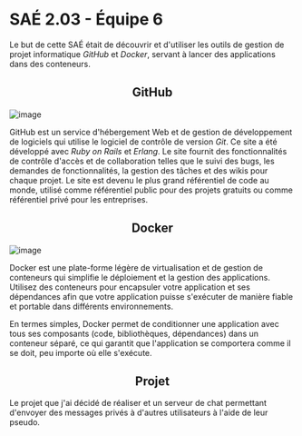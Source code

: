 <head>
<style>
	h2 {
		text-align: center;
	}
	img {
		justify-content: center;
		align-content: center;
	}
</style>
</head>

# SAÉ 2.03 - Équipe 6

Le but de cette SAÉ était de découvrir et d'utiliser les outils de gestion de projet informatique *GitHub* et *Docker*, servant à lancer des applications dans des conteneurs.


## GitHub

![image](https://github.com/TheCrafteur2015/docker-sae203/assets/58007069/c72c8d0d-9cc5-4adf-b4b5-04c2155e5d68)

GitHub est un service d'hébergement Web et de gestion de développement de logiciels qui utilise le logiciel de contrôle de version *Git*. Ce site a été développé avec *Ruby on Rails* et *Erlang*. Le site fournit des fonctionnalités de contrôle d'accès et de collaboration telles que le suivi des bugs, les demandes de fonctionnalités, la gestion des tâches et des wikis pour chaque projet. Le site est devenu le plus grand référentiel de code au monde, utilisé comme référentiel public pour des projets gratuits ou comme référentiel privé pour les entreprises.

## Docker

![image](https://github.com/TheCrafteur2015/docker-sae203/assets/58007069/e6bb94cb-001f-4004-92f5-7f37fe382781)

Docker est une plate-forme légère de virtualisation et de gestion de conteneurs qui simplifie le déploiement et la gestion des applications. Utilisez des conteneurs pour encapsuler votre application et ses dépendances afin que votre application puisse s'exécuter de manière fiable et portable dans différents environnements.

En termes simples, Docker permet de conditionner une application avec tous ses composants (code, bibliothèques, dépendances) dans un conteneur séparé, ce qui garantit que l'application se comportera comme il se doit, peu importe où elle s'exécute.

## Projet

Le projet que j'ai décidé de réaliser et un serveur de chat permettant d'envoyer des messages privés à d'autres utilisateurs à l'aide de leur pseudo.
